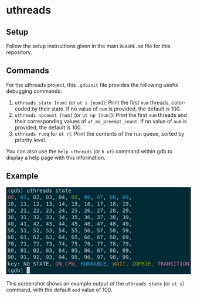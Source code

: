 # uthreads

## Setup

Follow the setup instructions given in the main `README.md` file for this repository.

## Commands

For the uthreads project, this `.gdbinit` file provides the following useful debugging commands:

1. `uthreads state [num]` (or `ut s [num]`): Print the first `num` threads, color-coded by their state. If no value of `num` is provided, the default is 100.
2. `uthreads npcount [num]` (or `ut np [num]`): Print the first `num` threads and their corresponding values of `ut_no_preempt_count`. If no value of `num` is provided, the default is 100.
3. `uthreads runq` (or `ut r`): Print the contents of the run queue, sorted by priority level.

You can also use the `help uthreads` (or `h ut`) command within gdb to display a help page with this information.

## Example

![Output of the `uthreads state` command](../.screenshots/uthreads_state.png)

This screenshot shows an example output of the `uthreads state` (or `ut s`) command, with the default `end` value of 100.
